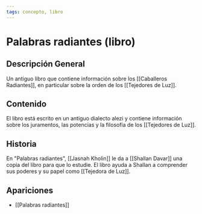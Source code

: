 ```yaml
---
tags: concepto, libro
---
```


# Palabras radiantes (libro)

## Descripción General
Un antiguo libro que contiene información sobre los [[Caballeros Radiantes]], en particular sobre la orden de los [[Tejedores de Luz]].

## Contenido
El libro está escrito en un antiguo dialecto alezi y contiene información sobre los juramentos, las potencias y la filosofía de los [[Tejedores de Luz]].

## Historia
En "Palabras radiantes", [[Jasnah Kholin]] le da a [[Shallan Davar]] una copia del libro para que lo estudie. El libro ayuda a Shallan a comprender sus poderes y su papel como [[Tejedora de Luz]].

## Apariciones
* [[Palabras radiantes]]
